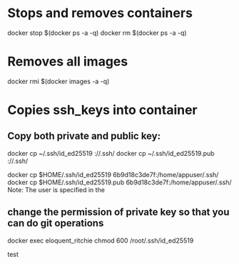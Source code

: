 # Stops and removes containers
docker stop $(docker ps -a -q)
docker rm $(docker ps -a -q)

# Removes all images
docker rmi $(docker images -a -q)

# Copies ssh_keys into container

## Copy both private and public key:
docker cp ~/.ssh/id_ed25519 <container-name>://.ssh/
docker cp ~/.ssh/id_ed25519.pub <container-name>:/<user>/.ssh/

docker cp $HOME/.ssh/id_ed25519 6b9d18c3de7f:/home/appuser/.ssh/
docker cp $HOME/.ssh/id_ed25519.pub 6b9d18c3de7f:/home/appuser/.ssh/
Note: The user is specified in the 
 
## change the permission of private key so that you can do git operations
docker exec eloquent_ritchie chmod 600 /root/.ssh/id_ed25519

test

